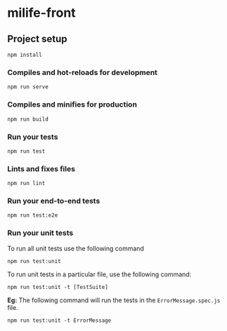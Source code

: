 # milife-front

## Project setup
```
npm install
```

### Compiles and hot-reloads for development
```
npm run serve
```

### Compiles and minifies for production
```
npm run build
```

### Run your tests
```
npm run test
```

### Lints and fixes files
```
npm run lint
```

### Run your end-to-end tests
```
npm run test:e2e
```

### Run your unit tests
To run all unit tests use the following command
```
npm run test:unit
```

To run unit tests in a particular file, use the following command:
```
npm run test:unit -t [TestSuite]
```
**Eg:** The following command will run the tests in the `ErrorMessage.spec.js` file.
```
npm run test:unit -t ErrorMessage
```
